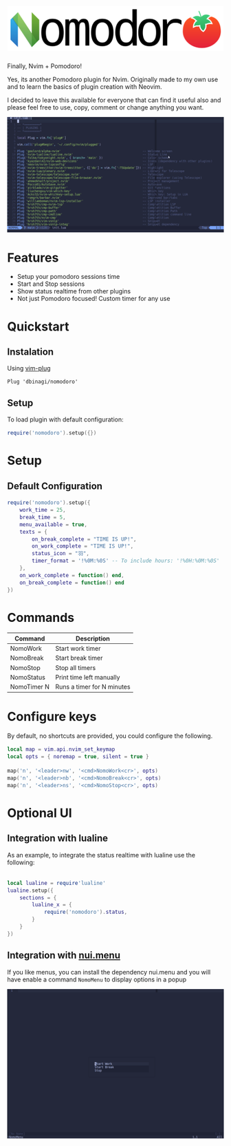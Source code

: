 # ![logo](assets/logo.png)

Finally, Nvim + Pomodoro!

Yes, its another Pomodoro plugin for Nvim. Originally made to my own use and to learn the basics of plugin creation with Neovim. 

I decided to leave this available for everyone that can find it useful also and please feel free to use, copy, comment or change anything you want.

![demo](assets/demo.gif)

# Features

* Setup your pomodoro sessions time
* Start and Stop sessions
* Show status realtime from other plugins
* Not just Pomodoro focused! Custom timer for any use

# Quickstart

## Instalation

Using [vim-plug](https://github.com/junegunn/vim-plug)
```vim
Plug 'dbinagi/nomodoro'
```
## Setup

To load plugin with default configuration:
```lua
require('nomodoro').setup({})
```

# Setup

## Default Configuration

```lua
require('nomodoro').setup({
    work_time = 25,
    break_time = 5,
    menu_available = true,
    texts = {
        on_break_complete = "TIME IS UP!",
        on_work_complete = "TIME IS UP!",
        status_icon = "羽",
        timer_format = '!%0M:%0S' -- To include hours: '!%0H:%0M:%0S'
    },
    on_work_complete = function() end,
    on_break_complete = function() end
})

```

# Commands

| Command | Description |
| ----------- | ----------- |
| NomoWork | Start work timer |
| NomoBreak | Start break timer |
| NomoStop | Stop all timers |
| NomoStatus | Print time left manually |
| NomoTimer N | Runs a timer for N minutes |

# Configure keys

By default, no shortcuts are provided, you could configure the following.

```lua
local map = vim.api.nvim_set_keymap
local opts = { noremap = true, silent = true }

map('n', '<leader>nw', '<cmd>NomoWork<cr>', opts)
map('n', '<leader>nb', '<cmd>NomoBreak<cr>', opts)
map('n', '<leader>ns', '<cmd>NomoStop<cr>', opts)
```

# Optional UI

## Integration with lualine

As an example, to integrate the status realtime with lualine use the following:

```lua

local lualine = require'lualine'
lualine.setup({
    sections = {
        lualine_x = {
            require('nomodoro').status,
        }
    }
})
```

## Integration with [nui.menu](https://github.com/MunifTanjim/nui.nvim)

If you like menus, you can install the dependency nui.menu and you will have enable a command `NomoMenu` to display options in a popup

![menu](assets/menu.png)
